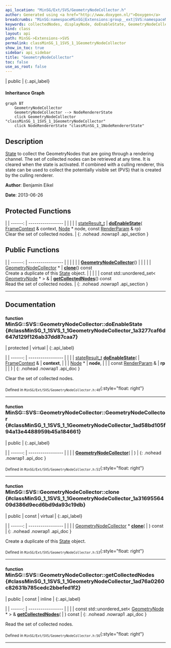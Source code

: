 ```yaml
---
api_location: "MinSG/Ext/SVS/GeometryNodeCollector.h"
author: Generated using <a href="http://www.doxygen.nl/">Doxygen</a>
breadcrumbs: "MinSG:namespaceMinSG|Extensions:group__ext|SVS:namespaceMinSG_1_1SVS"
keywords: collectedNodes, displayNode, doEnableState, GeometryNodeCollector, clone, getCollectedNodes
kind: class
layout: api
path: MinSG->Extensions->SVS
permalink: classMinSG_1_1SVS_1_1GeometryNodeCollector
show_in_toc: true
sidebar: api_sidebar
title: "GeometryNodeCollector"
toc: false
use_as_root: false
---
```


| public |
{:.api_label}

#### Inheritance Graph

```mermaid
graph BT
	GeometryNodeCollector
	GeometryNodeCollector --> NodeRendererState
	click GeometryNodeCollector "classMinSG_1_1SVS_1_1GeometryNodeCollector"
	click NodeRendererState "classMinSG_1_1NodeRendererState"
```

## Description



 [State](classMinSG_1_1State) to collect the GeometryNodes that are going through a rendering channel. The set of collected nodes can be retrieved at any time. It is cleared when the state is activated. If combined with a culling renderer, this state can be used to collect the potentially visible set (PVS) that is created by the culling renderer.



**Author**: Benjamin Eikel



**Date**: 2013-06-26





## Protected Functions

|
| ------: | ----------------- |
|  | |
| [stateResult_t](classMinSG_1_1State#classMinSG_1_1State_1a845dea0cc4734d4e6e1ddad95d29e6c1) | **[doEnableState](#classMinSG_1_1SVS_1_1GeometryNodeCollector_1a3277caf6d647d129f126ab37dd87caa7)**( [FrameContext](classMinSG_1_1FrameContext) & context,  [Node](classMinSG_1_1Node) * node, const [RenderParam](classMinSG_1_1RenderParam) & rp) <br/> Clear the set of collected nodes. |
{: .nohead .nowrap1 .api_section }


## Public Functions

|
| ------: | ----------------- |
|  | |
|  | **[GeometryNodeCollector](#classMinSG_1_1SVS_1_1GeometryNodeCollector_1ad58bd105f94a13e4488959b45a184661)**() |
|  | |
| [GeometryNodeCollector](classMinSG_1_1SVS_1_1GeometryNodeCollector) * | **[clone](#classMinSG_1_1SVS_1_1GeometryNodeCollector_1a3169556409d386d9ecd6bd9da93c19db)**() const <br/> Create a duplicate of this [State](classMinSG_1_1State) object. |
|  | |
| const std::unordered_set< [GeometryNode](classMinSG_1_1GeometryNode) * > & | **[getCollectedNodes](#classMinSG_1_1SVS_1_1GeometryNodeCollector_1ad76a0260c82631b785cedc2bbefed1f2)**() const <br/> Read the set of collected nodes. |
{: .nohead .nowrap1 .api_section }


-------------------------------------------------------------------

## Documentation

### <small>function</small><br/> MinSG::SVS::GeometryNodeCollector::doEnableState {#classMinSG_1_1SVS_1_1GeometryNodeCollector_1a3277caf6d647d129f126ab37dd87caa7}

| protected | virtual |
{:.api_label}

|
| ------: | ----------------- |
|  |
| [stateResult_t](classMinSG_1_1State#classMinSG_1_1State_1a845dea0cc4734d4e6e1ddad95d29e6c1) **[doEnableState](#classMinSG_1_1SVS_1_1GeometryNodeCollector_1a3277caf6d647d129f126ab37dd87caa7)**( |  [FrameContext](classMinSG_1_1FrameContext) & | **context**, |
| |  [Node](classMinSG_1_1Node) * | **node**, |
| | const [RenderParam](classMinSG_1_1RenderParam) & | **rp** |
|   ) |
{: .nohead .nowrap1 .api_doc }

Clear the set of collected nodes.





<sub>Defined in `MinSG/Ext/SVS/GeometryNodeCollector.h:48`</sub>{:style="float: right"}

-------------------------------------------------------------------

### <small>function</small><br/> MinSG::SVS::GeometryNodeCollector::GeometryNodeCollector {#classMinSG_1_1SVS_1_1GeometryNodeCollector_1ad58bd105f94a13e4488959b45a184661}

| public |
{:.api_label}

|
| ------: | ----------------- |
|  |
|  **[GeometryNodeCollector](#classMinSG_1_1SVS_1_1GeometryNodeCollector_1ad58bd105f94a13e4488959b45a184661)**( |  ) |
{: .nohead .nowrap1 .api_doc }





<sub>Defined in `MinSG/Ext/SVS/GeometryNodeCollector.h:51`</sub>{:style="float: right"}

-------------------------------------------------------------------

### <small>function</small><br/> MinSG::SVS::GeometryNodeCollector::clone {#classMinSG_1_1SVS_1_1GeometryNodeCollector_1a3169556409d386d9ecd6bd9da93c19db}

| public | const | virtual |
{:.api_label}

|
| ------: | ----------------- |
|  |
| [GeometryNodeCollector](classMinSG_1_1SVS_1_1GeometryNodeCollector) * **[clone](#classMinSG_1_1SVS_1_1GeometryNodeCollector_1a3169556409d386d9ecd6bd9da93c19db)**( |  ) const |
{: .nohead .nowrap1 .api_doc }

Create a duplicate of this [State](classMinSG_1_1State) object.





<sub>Defined in `MinSG/Ext/SVS/GeometryNodeCollector.h:53`</sub>{:style="float: right"}

-------------------------------------------------------------------

### <small>function</small><br/> MinSG::SVS::GeometryNodeCollector::getCollectedNodes {#classMinSG_1_1SVS_1_1GeometryNodeCollector_1ad76a0260c82631b785cedc2bbefed1f2}

| public | const | inline |
{:.api_label}

|
| ------: | ----------------- |
|  |
| const std::unordered_set< [GeometryNode](classMinSG_1_1GeometryNode) * > & **[getCollectedNodes](#classMinSG_1_1SVS_1_1GeometryNodeCollector_1ad76a0260c82631b785cedc2bbefed1f2)**( |  ) const |
{: .nohead .nowrap1 .api_doc }

Read the set of collected nodes.





<sub>Defined in `MinSG/Ext/SVS/GeometryNodeCollector.h:56`</sub>{:style="float: right"}

-------------------------------------------------------------------

